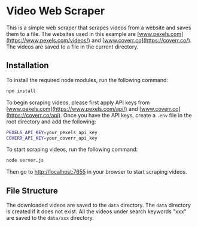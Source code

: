 # Video Web Scraper
This is a simple web scraper that scrapes videos from a website and saves them to a file. The websites used in this example are [www.pexels.com](https://www.pexels.com/videos/) and [www.coverr.co](https://coverr.co/). The videos are saved to a file in the current directory.

## Installation
To install the required node modules, run the following command:
```bash
npm install
```
To begin scraping videos, please first apply API keys from [www.pexels.com](https://www.pexels.com/api/) and [www.coverr.co](https://coverr.co/api). Once you have the API keys, create a `.env` file in the root directory and add the following:
```bash
PEXELS_API_KEY=your_pexels_api_key
COVERR_API_KEY=your_coverr_api_key
```
To start scraping videos, run the following command:
```bash
node server.js
```
Then go to [http://localhost:7655](http://localhost:7655) in your browser to start scraping videos.

## File Structure
The downloaded videos are saved to the `data` directory. The `data` directory is created if it does not exist.
All the videos under search keywords "xxx" are saved to the `data/xxx` directory.
